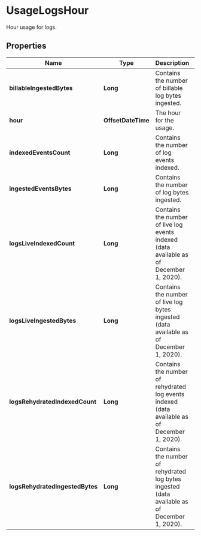 

# UsageLogsHour

Hour usage for logs.
## Properties

Name | Type | Description | Notes
------------ | ------------- | ------------- | -------------
**billableIngestedBytes** | **Long** | Contains the number of billable log bytes ingested. |  [optional]
**hour** | **OffsetDateTime** | The hour for the usage. |  [optional]
**indexedEventsCount** | **Long** | Contains the number of log events indexed. |  [optional]
**ingestedEventsBytes** | **Long** | Contains the number of log bytes ingested. |  [optional]
**logsLiveIndexedCount** | **Long** | Contains the number of live log events indexed (data available as of December 1, 2020). |  [optional]
**logsLiveIngestedBytes** | **Long** | Contains the number of live log bytes ingested (data available as of December 1, 2020). |  [optional]
**logsRehydratedIndexedCount** | **Long** | Contains the number of rehydrated log events indexed (data available as of December 1, 2020). |  [optional]
**logsRehydratedIngestedBytes** | **Long** | Contains the number of rehydrated log bytes ingested (data available as of December 1, 2020). |  [optional]



